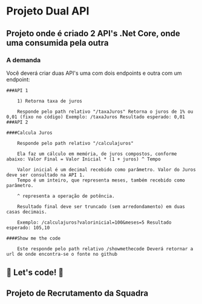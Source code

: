 # Projeto Dual API
 ## Projeto onde é criado 2 API's .Net Core, onde uma consumida pela outra

 ### A demanda
Você deverá criar duas API's uma com dois endpoints e outra com um endpoint:


    ###API 1

        1) Retorna taxa de juros

        Responde pelo path relativo "/taxaJuros" Retorna o juros de 1% ou 0,01 (fixo no código) Exemplo: /taxaJuros Resultado esperado: 0,01
    ###API 2

    ####Calcula Juros

        Responde pelo path relativo "/calculajuros"

        Ela faz um cálculo em memória, de juros compostos, conforme abaixo: Valor Final = Valor Inicial * (1 + juros) ^ Tempo

        Valor inicial é um decimal recebido como parâmetro. Valor do Juros deve ser consultado na API 1.
        Tempo é um inteiro, que representa meses, também recebido como parâmetro.

        ^ representa a operação de potência.

        Resultado final deve ser truncado (sem arredondamento) em duas casas decimais.

        Exemplo: /calculajuros?valorinicial=100&meses=5 Resultado esperado: 105,10

    ####Show me the code

        Este responde pelo path relativo /showmethecode Deverá retornar a url de onde encontra-se o fonte no github



 ## 🚀 Let's code! 🚀

  ## Projeto de Recrutamento da Squadra